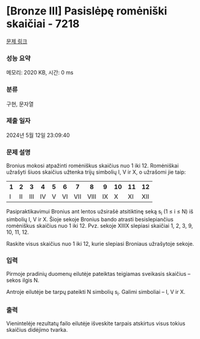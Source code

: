# [Bronze III] Pasislėpę romėniški skaičiai - 7218 

[문제 링크](https://www.acmicpc.net/problem/7218) 

### 성능 요약

메모리: 2020 KB, 시간: 0 ms

### 분류

구현, 문자열

### 제출 일자

2024년 5월 12일 23:09:40

### 문제 설명

<p>Bronius mokosi atpažinti romėniškus skaičius nuo 1 iki 12. Romėniškai užrašyti šiuos skaičius užtenka trijų simbolių I, V ir X, o užrašomi jie taip:</p>

<table class="table table-bordered table-center-50 th-center td-center">
	<tbody>
		<tr>
			<th>1</th>
			<th>2</th>
			<th>3</th>
			<th>4</th>
			<th>5</th>
			<th>6</th>
			<th>7</th>
			<th>8</th>
			<th>9</th>
			<th>10</th>
			<th>11</th>
			<th>12</th>
		</tr>
		<tr>
			<td>I</td>
			<td>II</td>
			<td>III</td>
			<td>IV</td>
			<td>V</td>
			<td>VI</td>
			<td>VII</td>
			<td>VIII</td>
			<td>IX</td>
			<td>X</td>
			<td>XI</td>
			<td>XII</td>
		</tr>
	</tbody>
</table>

<p>Pasipraktikavimui Bronius ant lentos užsirašė atsitiktinę seką s<sub>i</sub> (1 ≤ i ≤ N) iš simbolių I, V ir X. Šioje sekoje Bronius bando atrasti besislepiančius romėniškus skaičius nuo 1 iki 12. Pvz. sekoje XIIIX slepiasi skaičiai 1, 2, 3, 9, 10, 11, 12.</p>

<p>Raskite visus skaičius nuo 1 iki 12, kurie slepiasi Broniaus užrašytoje sekoje.</p>

### 입력 

 <p>Pirmoje pradinių duomenų eilutėje pateiktas teigiamas sveikasis skaičius – sekos ilgis N.</p>

<p>Antroje eilutėje be tarpų pateikti N simbolių s<sub>i</sub>. Galimi simboliai – I, V ir X.</p>

### 출력 

 <p>Vienintelėje rezultatų failo eilutėje išveskite tarpais atskirtus visus tokius skaičius didėjimo tvarka.</p>

